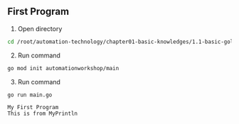 ## First Program

1. Open directory 
```bash
cd /root/automation-technology/chapter01-basic-knowledges/1.1-basic-golang/02-first-program
```

2. Run command
```bash
go mod init automationworkshop/main
```

3. Run command
```bash
go run main.go
```

```
My First Program
This is from MyPrintln
```


